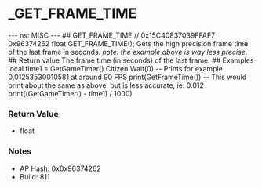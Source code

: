 # _GET_FRAME_TIME

--- ns: MISC --- ## GET_FRAME_TIME  // 0x15C40837039FFAF7 0x96374262 float GET_FRAME_TIME();  Gets the high precision frame time of the last frame in seconds.  _note: the example above is way less precise._  ## Return value The frame time (in seconds) of the last frame.  ## Examples local time1 = GetGameTimer() Citizen.Wait(0)  -- Prints for example 0.01253530010581 at around 90 FPS print(GetFrameTime())  -- This would print about the same as above, but is less accurate, ie: 0.012 print((GetGameTimer() - time1) / 1000)

### Return Value
* float

### Notes
* AP Hash: 0x0x96374262
* Build: 811

